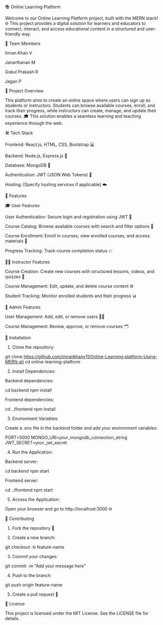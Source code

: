 📚 Online Learning Platform

Welcome to our Online Learning Platform project, built with the MERN stack! 🌐 This project provides a digital solution for learners and educators to connect, interact, and access educational content in a structured and user-friendly way.

👥 Team Members

Imran Khan V

Janarthanan M

Gokul Prakash R

Jagan P


📝 Project Overview

This platform aims to create an online space where users can sign up as students or instructors. Students can browse available courses, enroll, and track their progress, while instructors can create, manage, and update their courses. 🎓 This solution enables a seamless learning and teaching experience through the web.

🛠️ Tech Stack

Frontend: React.js, HTML, CSS, Bootstrap 💻

Backend: Node.js, Express.js 🔗

Database: MongoDB 📂

Authentication: JWT (JSON Web Tokens) 🔑

Hosting: [Specify hosting services if applicable] ☁️


🌟 Features

🎓 User Features

User Authentication: Secure login and registration using JWT 🔐

Course Catalog: Browse available courses with search and filter options 🔎

Course Enrollment: Enroll in courses, view enrolled courses, and access materials 📖

Progress Tracking: Track course completion status 📈


🧑‍🏫 Instructor Features

Course Creation: Create new courses with structured lessons, videos, and quizzes 📝

Course Management: Edit, update, and delete course content ⚙️

Student Tracking: Monitor enrolled students and their progress 📊


🔧 Admin Features

User Management: Add, edit, or remove users 🧑‍💻

Course Management: Review, approve, or remove courses 🗂️


🚀 Installation

1. Clone the repository:

git clone https://github.com/imrankhanv11/Online-Learning-platform-Using-MERN.git
cd online-learning-platform


2. Install Dependencies:

Backend dependencies:

cd backend
npm install

Frontend dependencies:

cd ../frontend
npm install



3. Environment Variables:

Create a .env file in the backend folder and add your environment variables:

PORT=5000
MONGO_URI=your_mongodb_connection_string
JWT_SECRET=your_jwt_secret



4. Run the Application:

Backend server:

cd backend
npm start

Frontend server:

cd ../frontend
npm start



5. Access the Application:

Open your browser and go to http://localhost:3000 🌐




🤝 Contributing

1. Fork the repository 🍴


2. Create a new branch:

git checkout -b feature-name


3. Commit your changes:

git commit -m "Add your message here"


4. Push to the branch:

git push origin feature-name


5. Create a pull request 📝



📜 License

This project is licensed under the MIT License. See the LICENSE file for details.

